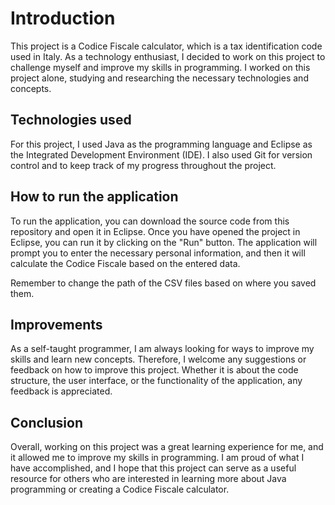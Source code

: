# Introduction

This project is a Codice Fiscale calculator, which is a tax identification code used in Italy. As a technology enthusiast, I decided to work on this project to challenge myself and improve my skills in programming. I worked on this project alone, studying and researching the necessary technologies and concepts.

##  Technologies used

For this project, I used Java as the programming language and Eclipse as the Integrated Development Environment (IDE). I also used Git for version control and to keep track of my progress throughout the project.

##  How to run the application

To run the application, you can download the source code from this repository and open it in Eclipse. Once you have opened the project in Eclipse, you can run it by clicking on the "Run" button. The application will prompt you to enter the necessary personal information, and then it will calculate the Codice Fiscale based on the entered data.

Remember to change the path of the CSV files based on where you saved them.

##  Improvements

As a self-taught programmer, I am always looking for ways to improve my skills and learn new concepts. Therefore, I welcome any suggestions or feedback on how to improve this project. Whether it is about the code structure, the user interface, or the functionality of the application, any feedback is appreciated.

##  Conclusion

Overall, working on this project was a great learning experience for me, and it allowed me to improve my skills in programming. I am proud of what I have accomplished, and I hope that this project can serve as a useful resource for others who are interested in learning more about Java programming or creating a Codice Fiscale calculator.
